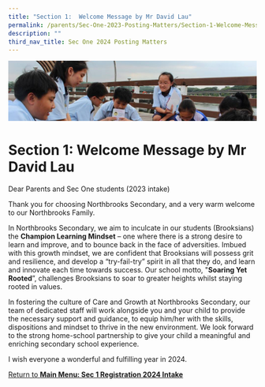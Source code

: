 ```yaml
---
title: "Section 1:  Welcome Message by Mr David Lau"
permalink: /parents/Sec-One-2023-Posting-Matters/Section-1-Welcome-Message-by-Mr-David-Lau/
description: ""
third_nav_title: Sec One 2024 Posting Matters
---
```

![](/images/Parentsbanner.jpg)

Section 1: Welcome Message by Mr David Lau
==========================================

Dear Parents and Sec One students (2023 intake)

  

Thank you for choosing Northbrooks Secondary, and a very warm welcome to our Northbrooks Family.

  

In Northbrooks Secondary, we aim to inculcate in our students (Brooksians) the&nbsp;<b>Champion Learning Mindset</b>&nbsp;– one where there is a strong desire to learn and improve, and to bounce back in the face of adversities. Imbued with this growth mindset, we are confident that Brooksians will possess grit and resilience, and develop a “try-fail-try” spirit in all that they do, and learn and innovate each time towards success. Our school motto, "<b>Soaring Yet Rooted</b>”, challenges Brooksians to soar to greater heights whilst staying rooted in values.

  

In fostering the culture of Care and Growth at Northbrooks Secondary, our team of dedicated staff will work alongside you and your child to provide the necessary support and guidance, to equip him/her with the skills, dispositions and mindset to thrive in the new environment. We look forward to the strong home-school partnership to give your child a meaningful and enriching secondary school experience.

  

I wish everyone a wonderful and fulfilling year in 2024.




[Return to <b>Main Menu: Sec 1 Registration 2024 Intake</b>](/parents/sec-one-2024-Posting-Matters/sec-one-2024-posting-matters/)